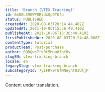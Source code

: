 ```yaml
---
title: 'Branch (VTEX Tracking)'
id: 6mD8L390WPORidxGp9TKfp
status: PUBLISHED
createdAt: 2020-08-03T20:14:44.482Z
updatedAt: 2021-10-06T15:36:40.410Z
publishedAt: 2021-10-06T15:36:40.410Z
firstPublishedAt: 2020-08-03T20:24:48.068Z
contentType: tutorial
productTeam: Post-purchase
author: 0QBQws7rk0t5Mnu8fgfUv
slugEN: vtex-tracking-branch
locale: en
legacySlug: vtex-tracking-branch
subcategoryId: 7yiFRk9TGfMNeyhT83UljP
---
```


<div class="alert alert-warning" role="alert">Content under translation.</div>
